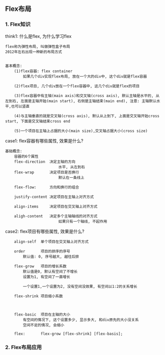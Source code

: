 ## Flex布局


### 1. Flex知识

think1: 什么是flex, 为什么学习flex

	flex称为弹性布局, 叫做弹性盒子布局
	2012年左右出现一种新的布局方式
	
	
	基本概念:
		(1)flex容器: flex container
			如果几个div实现flex布局, 放在一个大的div中, 这个div就是flex容器
			
		(2)flex项目, 几个div放在一个flex容器中, 这几个div就是flex的项目
		
		(3)flex容器中有主轴(main axis)和交叉轴(cross axis), 默认主轴是水平的, 从左到右, 左面是主轴开始(main start), 右侧是主轴结束(main end), 注意: 主轴默认水平,也可以竖直
		
		(4)与主轴垂直的就是交叉轴(cross axis), 默认从上到下, 上面是交叉轴开始cross start, 下面是交叉轴结束cross end

		(5)一个项目在主轴上占据的大小(main size),交叉轴占据大小(cross size)


case1:	flex容器有哪些属性, 效果是什么?

	基础概念:
		容器的6个属性
		flex-direction	决定主轴的方向
							水平, 从左到右
		flex-wrap		决定项目是否换行
							默认在一条线上
							
		flex-flow:		方向和换行的组合
		
		justify-content	决定项目在主轴上对齐方式
		
		align-items		决定项目在交叉轴上对齐方式
		
		aligh-content	决定多个主轴轴线的对齐方式
							如果只有一个轴线, 不起作用



case2: flex项目有哪些属性, 效果是什么?


		align-self	单个项目在交叉轴上对齐方式
		
		order		项目的排序的序号
			默认值: 0, 序号越大, 越往后排
		
		flex-grow	项目的增长系数
			默认值是0, 默认有空间了不增长
			设置为1, 有空间了一直增长
			
			一个设置1,一个设置为2, 没有空间没效果, 有空间以1:2的关系增长
		
		flex-shrink 项目缩小系数
		
		
		
		flex-basic	项目在主轴的大小
			有空间的情况下, 这个设置多少, 显示多大, 和div原先的大小没关系
			空间不足的情况, 会缩小
		
		flex:		flex-grow [flex-shrink] [flex-basis]; 
		


### 2. Flex布局应用